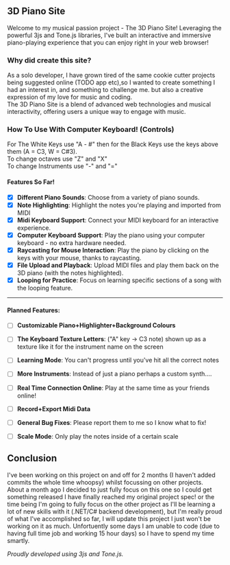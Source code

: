 ## 3D Piano Site

Welcome to my musical passion project - The 3D Piano Site! 
Leveraging the powerful 3js and Tone.js libraries, I've built an interactive and immersive piano-playing experience that you can enjoy right in your web browser!

### Why did create this site?

As a solo developer, I have grown tired of the same cookie cutter projects being suggested online (TODO app etc),so I wanted to create something I had an interest in, and something to challenge me. 
but also a creative expression of my love for music and coding.<br>
The 3D Piano Site is a blend of advanced web technologies and musical interactivity, offering users a unique way to engage with music.

### How To Use With Computer Keyboard! (Controls)

For The White Keys use "A - #" then for the Black Keys use the keys above them (A = C3, W = C#3).<br>
To change octaves use "Z" and "X" <br>
To change Instruments use "-" and "="<br>

#### Features So Far!

- [x] **Different Piano Sounds**: Choose from a variety of piano sounds.
- [x] **Note Highlighting**: Highlight the notes you're playing and imported from MIDI
- [x] **Midi Keyboard Support**: Connect your MIDI keyboard for an interactive experience.
- [x] **Computer Keyboard Support**: Play the piano using your computer keyboard - no extra hardware needed.
- [x] **Raycasting for Mouse Interaction**: Play the piano by clicking on the keys with your mouse, thanks to raycasting.
- [x] **File Upload and Playback**: Upload MIDI files and play them back on the 3D piano (with the notes highlighted).
- [x] **Looping for Practice**: Focus on learning specific sections of a song with the looping feature.

---

#### Planned Features:
- [ ] **Customizable Piano+Highlighter+Background Colours**
- [ ] **The Keyboard Texture Letters**: ("A" key -> C3 note) shown up as a texture like it for the instrument name on the screen
- [ ] **Learning Mode**: You can't progress until you've hit all the correct notes 
- [ ] **More Instruments**: Instead of just a piano perhaps a custom synth....
- [ ] **Real Time Connection Online**: Play at the same time as your friends online!
- [ ] **Record+Export Midi Data**
- [ ] **General Bug Fixes**: Please report them to me so I know what to fix!
- [ ] **Scale Mode**: Only play the notes inside of a certain scale


## Conclusion
I've been working on this project on and off for 2 months (I haven't added commits the whole time whoopsy) whilst focussing on other projects.<br>
About a month ago I decided to just fully focus on this one so I could get something released I have finally reached my original project spec! 
or the time being I'm going to fully focus on the other project as I'll be learning a lot of new skills with it (.NET/C# backend development),
but I'm really proud of what I've accomplished so far, I will update this project I just won't be working on it as much. 
Unfortuently some days I am unable to code (due to having full time job and working 15 hour days) so I have to spend my time smartly.


*Proudly developed using 3js and Tone.js.*
